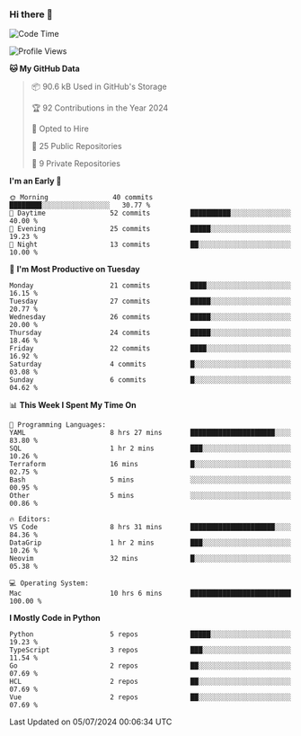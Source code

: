 ### Hi there 👋
<!--![visitors](https://visitor-badge.glitch.me/badge?page_id=d0zingcat)-->
<!--
**d0zingcat/d0zingcat** is a ✨ _special_ ✨ repository because its `README.md` (this file) appears on your GitHub profile.

Here are some ideas to get you started:

- 🔭 I’m currently working on ...
- 🌱 I’m currently learning ...
- 👯 I’m looking to collaborate on ...
- 🤔 I’m looking for help with ...
- 💬 Ask me about ...
- 📫 How to reach me: ...
- 😄 Pronouns: ...
- ⚡ Fun fact: ...
-->
<!--START_SECTION:waka-->
![Code Time](http://img.shields.io/badge/Code%20Time-3%2C651%20hrs%2049%20mins-blue)

![Profile Views](http://img.shields.io/badge/Profile%20Views-0-blue)

**🐱 My GitHub Data** 

> 📦 90.6 kB Used in GitHub's Storage 
 > 
> 🏆 92 Contributions in the Year 2024
 > 
> 💼 Opted to Hire
 > 
> 📜 25 Public Repositories 
 > 
> 🔑 9 Private Repositories 
 > 
**I'm an Early 🐤** 

```text
🌞 Morning                40 commits          ████████░░░░░░░░░░░░░░░░░   30.77 % 
🌆 Daytime                52 commits          ██████████░░░░░░░░░░░░░░░   40.00 % 
🌃 Evening                25 commits          █████░░░░░░░░░░░░░░░░░░░░   19.23 % 
🌙 Night                  13 commits          ██░░░░░░░░░░░░░░░░░░░░░░░   10.00 % 
```
📅 **I'm Most Productive on Tuesday** 

```text
Monday                   21 commits          ████░░░░░░░░░░░░░░░░░░░░░   16.15 % 
Tuesday                  27 commits          █████░░░░░░░░░░░░░░░░░░░░   20.77 % 
Wednesday                26 commits          █████░░░░░░░░░░░░░░░░░░░░   20.00 % 
Thursday                 24 commits          █████░░░░░░░░░░░░░░░░░░░░   18.46 % 
Friday                   22 commits          ████░░░░░░░░░░░░░░░░░░░░░   16.92 % 
Saturday                 4 commits           █░░░░░░░░░░░░░░░░░░░░░░░░   03.08 % 
Sunday                   6 commits           █░░░░░░░░░░░░░░░░░░░░░░░░   04.62 % 
```


📊 **This Week I Spent My Time On** 

```text
💬 Programming Languages: 
YAML                     8 hrs 27 mins       █████████████████████░░░░   83.80 % 
SQL                      1 hr 2 mins         ███░░░░░░░░░░░░░░░░░░░░░░   10.26 % 
Terraform                16 mins             █░░░░░░░░░░░░░░░░░░░░░░░░   02.75 % 
Bash                     5 mins              ░░░░░░░░░░░░░░░░░░░░░░░░░   00.95 % 
Other                    5 mins              ░░░░░░░░░░░░░░░░░░░░░░░░░   00.86 % 

🔥 Editors: 
VS Code                  8 hrs 31 mins       █████████████████████░░░░   84.36 % 
DataGrip                 1 hr 2 mins         ███░░░░░░░░░░░░░░░░░░░░░░   10.26 % 
Neovim                   32 mins             █░░░░░░░░░░░░░░░░░░░░░░░░   05.38 % 

💻 Operating System: 
Mac                      10 hrs 6 mins       █████████████████████████   100.00 % 
```

**I Mostly Code in Python** 

```text
Python                   5 repos             █████░░░░░░░░░░░░░░░░░░░░   19.23 % 
TypeScript               3 repos             ███░░░░░░░░░░░░░░░░░░░░░░   11.54 % 
Go                       2 repos             ██░░░░░░░░░░░░░░░░░░░░░░░   07.69 % 
HCL                      2 repos             ██░░░░░░░░░░░░░░░░░░░░░░░   07.69 % 
Vue                      2 repos             ██░░░░░░░░░░░░░░░░░░░░░░░   07.69 % 
```




 Last Updated on 05/07/2024 00:06:34 UTC
<!--END_SECTION:waka-->

